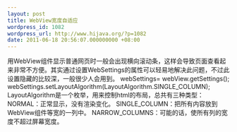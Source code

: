 ```yaml
---
layout: post
title: WebView宽度自适应
wordpress_id: 1082
wordpress_url: http://www.hijava.org/?p=1082
date: 2011-06-18 20:56:07.000000000 +08:00
---
```

用WebView组件显示普通网页时一般会出现横向滚动条，这样会导致页面查看起来非常不方便。其实通过设置WebSettings的属性可以轻易地解决此问题，不过此设置隐藏的比较深，一般很少人会用到。
	webSettings= webView.getSettings();
	webSettings.setLayoutAlgorithm(LayoutAlgorithm.SINGLE_COLUMN);
LayoutAlgorithm是一个枚举，用来控制html的布局，总共有三种类型：
NORMAL：正常显示，没有渲染变化。
SINGLE_COLUMN：把所有内容放到WebView组件等宽的一列中。
NARROW_COLUMNS：可能的话，使所有列的宽度不超过屏幕宽度。

